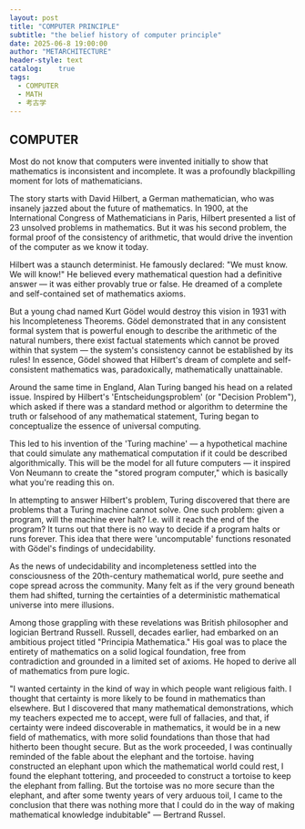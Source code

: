 ```yaml
---
layout: post
title: "COMPUTER PRINCIPLE"
subtitle: "the belief history of computer principle"
date: 2025-06-8 19:00:00
author: "METARCHITECTURE"
header-style: text
catalog:    true
tags:
  - COMPUTER
  - MATH
  - 考古学
---
```


## COMPUTER
Most do not know that computers were invented initially to show that mathematics is inconsistent and incomplete. It was a profoundly blackpilling moment for lots of mathematicians.

The story starts with David Hilbert, a German mathematician, who was insanely jazzed about the future of mathematics. In 1900, at the International Congress of Mathematicians in Paris, Hilbert presented a list of 23 unsolved problems in mathematics. But it was his second problem, the formal proof of the consistency of arithmetic, that would drive the invention of the computer as we know it today.


Hilbert was a staunch determinist. He famously declared: "We must know. We will know!" He believed every mathematical question had a definitive answer — it was either provably true or false. He dreamed of a complete and self-contained set of mathematics axioms.


But a young chad named Kurt Gödel would destroy this vision in 1931 with his Incompleteness Theorems. Gödel demonstrated that in any consistent formal system that is powerful enough to describe the arithmetic of the natural numbers, there exist factual statements which cannot be proved within that system — the system's consistency cannot be established by its rules! In essence, Gödel showed that Hilbert's dream of complete and self-consistent mathematics was, paradoxically, mathematically unattainable.

Around the same time in England, Alan Turing banged his head on a related issue. Inspired by Hilbert's 'Entscheidungsproblem' (or "Decision Problem"), which asked if there was a standard method or algorithm to determine the truth or falsehood of any mathematical statement, Turing began to conceptualize the essence of universal computing.


This led to his invention of the 'Turing machine' — a hypothetical machine that could simulate any mathematical computation if it could be described algorithmically. This will be the model for all future computers — it inspired Von Neumann to create the "stored program computer," which is basically what you're reading this on.

In attempting to answer Hilbert's problem, Turing discovered that there are problems that a Turing machine cannot solve. One such problem: given a program, will the machine ever halt? I.e. will it reach the end of the program? It turns out that there is no way to decide if a program halts or runs forever. This idea that there were 'uncomputable' functions resonated with Gödel's findings of undecidability. 

As the news of undecidability and incompleteness settled into the consciousness of the 20th-century mathematical world, pure seethe and cope spread across the community. Many felt as if the very ground beneath them had shifted, turning the certainties of a deterministic mathematical universe into mere illusions.


Among those grappling with these revelations was British philosopher and logician Bertrand Russell. Russell, decades earlier, had embarked on an ambitious project titled "Principia Mathematica." His goal was to place the entirety of mathematics on a solid logical foundation, free from contradiction and grounded in a limited set of axioms. He hoped to derive all of mathematics from pure logic.

"I wanted certainty in the kind of way in which people want religious faith. I thought that certainty is more likely to be found in mathematics than elsewhere. But I discovered that many mathematical demonstrations, which my teachers expected me to accept, were full of fallacies, and that, if certainty were indeed discoverable in mathematics, it would be in a new field of mathematics, with more solid foundations than those that had hitherto been thought secure. But as the work proceeded, I was continually reminded of the fable about the elephant and the tortoise. having constructed an elephant upon which the mathematical world could rest, I found the elephant tottering, and proceeded to construct a tortoise to keep the elephant from falling. But the tortoise was no more secure than the elephant, and after some twenty years of very arduous toil, I came to the conclusion that there was nothing more that I could do in the way of making mathematical knowledge indubitable"  — Bertrand Russel.